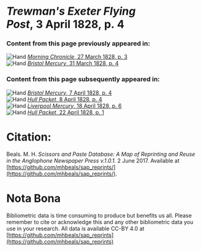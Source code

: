 # *Trewman's Exeter Flying Post*, 3 April 1828, p. 4  
  
### Content from this page previously appeared in:  
![Hand](http://scissorsandpaste.net/wp-content/uploads/2017/06/smallhandpointer.png) [*Morning Chronicle*, 27 March 1828, p. 3](https://mhbeals.github.io/sap_html/Morning-Chronicle/Morning-Chronicle-27-March-1828-p-3)  
![Hand](http://scissorsandpaste.net/wp-content/uploads/2017/06/smallhandpointer.png) [*Bristol Mercury*, 31 March 1828, p. 4](https://mhbeals.github.io/sap_html/Bristol-Mercury/Bristol-Mercury-31-March-1828-p-4)  
  
### Content from this page subsequently appeared in:  
![Hand](http://scissorsandpaste.net/wp-content/uploads/2017/06/smallhandpointer.png) [*Bristol Mercury*, 7 April 1828, p. 4](https://mhbeals.github.io/sap_html/Bristol-Mercury/Bristol-Mercury-7-April-1828-p-4)  
![Hand](http://scissorsandpaste.net/wp-content/uploads/2017/06/smallhandpointer.png) [*Hull Packet*, 8 April 1828, p. 4](https://mhbeals.github.io/sap_html/Hull-Packet/Hull-Packet-8-April-1828-p-4)  
![Hand](http://scissorsandpaste.net/wp-content/uploads/2017/06/smallhandpointer.png) [*Liverpool Mercury*, 18 April 1828, p. 6](https://mhbeals.github.io/sap_html/Liverpool-Mercury/Liverpool-Mercury-18-April-1828-p-6)  
![Hand](http://scissorsandpaste.net/wp-content/uploads/2017/06/smallhandpointer.png) [*Hull Packet*, 22 April 1828, p. 1](https://mhbeals.github.io/sap_html/Hull-Packet/Hull-Packet-22-April-1828-p-1)  


# Citation: 

Beals. M. H. *Scissors and Paste Database: A Map of Reprinting and Reuse in the Anglophone Newspaper Press v.1.0.1.* 2 June 2017. Available at [https://github.com/mhbeals/sap_reprints/](https://github.com/mhbeals/sap_reprints/). 

# Nota Bona

Bibliometric data is time consuming to produce but benefits us all. Please remember to cite or acknowledge this and any other bibliometric data you use in your research. All data is available CC-BY 4.0 at [https://github.com/mhbeals/sap_reprints](https://github.com/mhbeals/sap_reprints)
